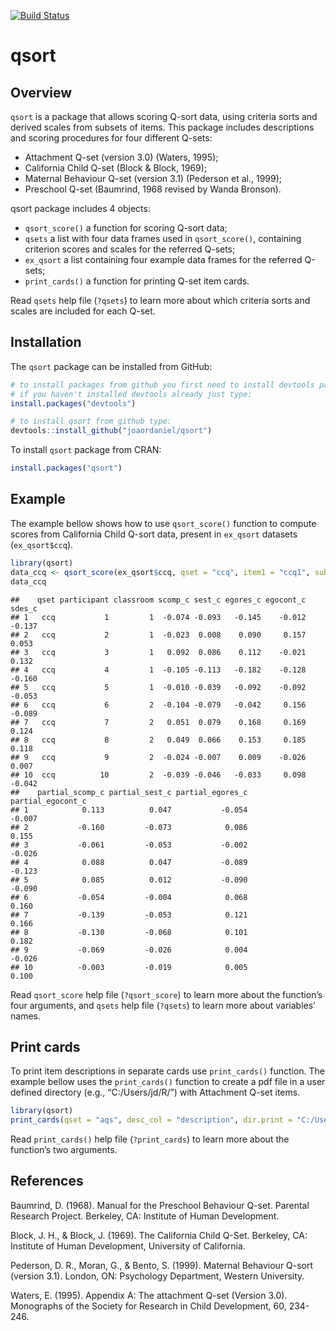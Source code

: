 <!-- README.md is generated from README.Rmd. Please edit that file -->
[![Build
Status](https://travis-ci.org/joaordaniel/qsort.svg?branch=master)](https://travis-ci.org/joaordaniel/qsort)

qsort
=====

Overview
--------

`qsort` is a package that allows scoring Q-sort data, using criteria
sorts and derived scales from subsets of items. This package includes
descriptions and scoring procedures for four different Q-sets:

-   Attachment Q-set (version 3.0) (Waters, 1995);
-   California Child Q-set (Block & Block, 1969);  
-   Maternal Behaviour Q-set (version 3.1) (Pederson et al., 1999);
-   Preschool Q-set (Baumrind, 1968 revised by Wanda Bronson).

qsort package includes 4 objects:

-   `qsort_score()` a function for scoring Q-sort data;
-   `qsets` a list with four data frames used in `qsort_score()`,
    containing criterion scores and scales for the referred Q-sets;
-   `ex_qsort` a list containing four example data frames for the
    referred Q-sets;
-   `print_cards()` a function for printing Q-set item cards.

Read `qsets` help file (`?qsets`) to learn more about which criteria
sorts and scales are included for each Q-set.

Installation
------------

The `qsort` package can be installed from GitHub:

``` r
# to install packages from github you first need to install devtools package from CRAN.
# if you haven't installed devtools already just type:
install.packages("devtools")

# to install qsort from github type:
devtools::install_github("joaordaniel/qsort")
```

To install `qsort` package from CRAN:

``` r
install.packages("qsort")
```

Example
-------

The example bellow shows how to use `qsort_score()` function to compute
scores from California Child Q-sort data, present in `ex_qsort` datasets
(`ex_qsort$ccq`).

``` r
library(qsort)
data_ccq <- qsort_score(ex_qsort$ccq, qset = "ccq", item1 = "ccq1", subj_id = "participant", group_id = "classroom")
data_ccq
```

    ##    qset participant classroom scomp_c sest_c egores_c egocont_c sdes_c
    ## 1   ccq           1         1  -0.074 -0.093   -0.145    -0.012 -0.137
    ## 2   ccq           2         1  -0.023  0.008    0.090     0.157  0.053
    ## 3   ccq           3         1   0.092  0.086    0.112    -0.021  0.132
    ## 4   ccq           4         1  -0.105 -0.113   -0.182    -0.128 -0.160
    ## 5   ccq           5         1  -0.010 -0.039   -0.092    -0.092 -0.053
    ## 6   ccq           6         2  -0.104 -0.079   -0.042     0.156 -0.089
    ## 7   ccq           7         2   0.051  0.079    0.168     0.169  0.124
    ## 8   ccq           8         2   0.049  0.066    0.153     0.185  0.118
    ## 9   ccq           9         2  -0.024 -0.007    0.009    -0.026  0.007
    ## 10  ccq          10         2  -0.039 -0.046   -0.033     0.098 -0.042
    ##    partial_scomp_c partial_sest_c partial_egores_c partial_egocont_c
    ## 1            0.113          0.047           -0.054            -0.007
    ## 2           -0.160         -0.073            0.086             0.155
    ## 3           -0.061         -0.053           -0.002            -0.026
    ## 4            0.088          0.047           -0.089            -0.123
    ## 5            0.085          0.012           -0.090            -0.090
    ## 6           -0.054         -0.004            0.068             0.160
    ## 7           -0.139         -0.053            0.121             0.166
    ## 8           -0.130         -0.068            0.101             0.182
    ## 9           -0.069         -0.026            0.004            -0.026
    ## 10          -0.003         -0.019            0.005             0.100

Read `qsort_score` help file (`?qsort_score`) to learn more about the
function’s four arguments, and `qsets` help file (`?qsets`) to learn
more about variables’ names.

Print cards
-----------

To print item descriptions in separate cards use `print_cards()`
function. The example bellow uses the `print_cards()` function to create
a pdf file in a user defined directory (e.g., “C:/Users/jd/R/”) with
Attachment Q-set items.

``` r
library(qsort)
print_cards(qset = "aqs", desc_col = "description", dir.print = "C:/Users/jd/R/")
```

Read `print_cards()` help file (`?print_cards`) to learn more about the
function’s two arguments.

References
----------

Baumrind, D. (1968). Manual for the Preschool Behaviour Q-set. Parental
Research Project. Berkeley, CA: Institute of Human Development.

Block, J. H., & Block, J. (1969). The California Child Q-Set. Berkeley,
CA: Institute of Human Development, University of California.

Pederson, D. R., Moran, G., & Bento, S. (1999). Maternal Behaviour
Q-sort (version 3.1). London, ON: Psychology Department, Western
University.

Waters, E. (1995). Appendix A: The attachment Q-set (Version 3.0).
Monographs of the Society for Research in Child Development, 60,
234-246.
